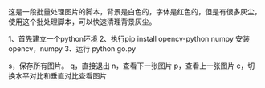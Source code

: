 这是一段批量处理图片的脚本，背景是白色的，字体是红色的，但是有很多灰尘，使用这个批处理脚本，可以快速清理背景灰尘。

1、首先建立一个python环境
2、执行pip install opencv-python numpy
安装opencv，numpy
3、运行
python go.py

s，保存所有图片。
q，直接退出
n，查看下一张图片
p，查看上一张图片
c，切换水平对比和垂直对比查看图片